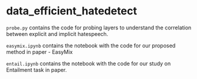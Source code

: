 # data_efficient_hatedetect

`probe.py` contains the code for probing layers to understand the correlation between explicit and implicit hatespeech.

`easymix.ipynb` contains the notebook with the code for our proposed method in paper - EasyMix

`entail.ipynb` contains the notebook with the code for our study on Entailment task in paper.
